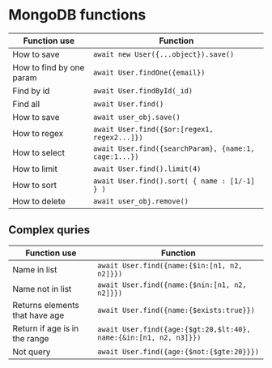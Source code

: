 # MongoDB functions

| Function use             | Function                                              |
| ------------------------ | ----------------------------------------------------- |
| How to save              | `await new User({...object}).save()`                  |
| How to find by one param | `await User.findOne({email})`                         |
| Find by id               | `await User.findById(_id)`                            |
| Find all                 | `await User.find()`                                   |
| How to save              | `await user_obj.save()`                               |
| How to regex             | `await User.find({$or:[regex1, regex2...]})`          |
| How to select            | `await User.find({searchParam}, {name:1, cage:1...})` |
| How to limit             | `await User.find().limit(4)`                          |
| How to sort              | `await User.find().sort( { name : [1/-1] } )`         |
| How to delete            | `await user_obj.remove()`                             |

## Complex quries

| Function use                   | Function                                                          |
| ------------------------------ | ----------------------------------------------------------------- |
| Name in list                   | `await User.find({name:{$in:[n1, n2, n2]}})`                      |
| Name not in list               | `await User.find({name:{$nin:[n1, n2, n2]}})`                     |
| Returns elements that have age | `await User.find({name:{$exists:true}})`                          |
| Return if age is in the range  | `await User.find({age:{$gt:20,$lt:40}, name:{&in:[n1, n2, n3]}})` |
| Not query                      | `await User.find({age:{$not:{$gte:20}}})`                         |
